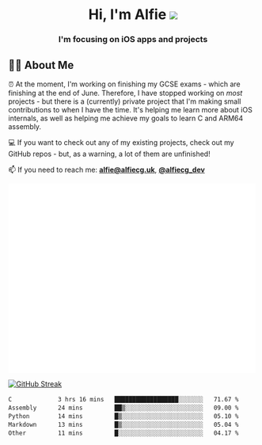 <h1 align="center">Hi, I'm Alfie <img src="https://raw.githubusercontent.com/MartinHeinz/MartinHeinz/master/wave.gif" width="30px"></h1>
<h3 align="center">I'm focusing on iOS apps and projects</h3>


## 🙋‍♂️ About Me

⏰ At the moment, I'm working on finishing my GCSE exams - which are finishing at the end of June. Therefore, I have stopped working on _most_ projects - but there is a (currently) private project that I'm making small contributions to when I have the time. It's helping me learn more about iOS internals, as well as helping me achieve my goals to learn C and ARM64 assembly. 

💻 If you want to check out any of my existing projects, check out my GitHub repos - but, as a warning, a lot of them are unfinished!

📫 If you need to reach me: **alfie@alfiecg.uk**, **[@alfiecg_dev](https://twitter.com/alfiecg_dev)**

<img align="center" src="/github-metrics.svg" alt="Metrics" width="500">

[![GitHub Streak](https://streak-stats.demolab.com/?user=alfiecg24)](https://git.io/streak-stats)

<!--START_SECTION:waka-->

```txt
C             3 hrs 16 mins   ██████████████████░░░░░░░   71.67 %
Assembly      24 mins         ██▒░░░░░░░░░░░░░░░░░░░░░░   09.00 %
Python        14 mins         █▒░░░░░░░░░░░░░░░░░░░░░░░   05.10 %
Markdown      13 mins         █▒░░░░░░░░░░░░░░░░░░░░░░░   05.04 %
Other         11 mins         █░░░░░░░░░░░░░░░░░░░░░░░░   04.17 %
```

<!--END_SECTION:waka-->
